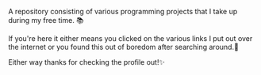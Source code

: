 A repository consisting of various programming projects that I take up during my free time. 📚  

If you're here it either means you clicked on the various links I put out over the internet or you found this out of boredom after searching around.👀

Either way thanks for checking the profile out!✨

<!---
Lichenstat/Lichenstat is a ✨ special ✨ repository because its `README.md` (this file) appears on your GitHub profile.
You can click the Preview link to take a look at your changes.
--->
